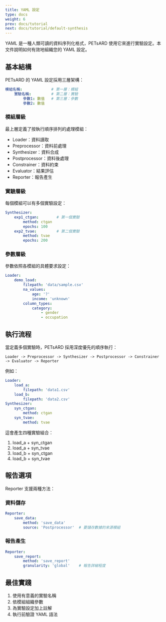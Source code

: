 ```yaml
---
title: YAML 設定
type: docs
weight: 6
prev: docs/tutorial
next: docs/tutorial/default-synthesis
---
```


YAML 是一種人類可讀的資料序列化格式，PETsARD 使用它來進行實驗設定。本文件說明如何有效地組織您的 YAML 設定。

## 基本結構

PETsARD 的 YAML 設定採用三層架構：

```yaml
模組名稱:             # 第一層：模組
    實驗名稱:         # 第二層：實驗
        參數1: 數值   # 第三層：參數
        參數2: 數值
```

### 模組層級

最上層定義了按執行順序排列的處理模組：

- Loader：資料讀取
- Preprocessor：資料前處理
- Synthesizer：資料合成
- Postprocessor：資料後處理
- Constrainer：資料約束
- Evaluator：結果評估
- Reporter：報告產生

### 實驗層級

每個模組可以有多個實驗設定：

```yaml
Synthesizer:
    exp1_ctgan:        # 第一個實驗
        method: ctgan
        epochs: 100
    exp2_tvae:         # 第二個實驗
        method: tvae
        epochs: 200
```

### 參數層級

參數依照各模組的具體要求設定：

```yaml
Loader:
    demo_load:
        filepath: 'data/sample.csv'
        na_values:
            age: '?'
            income: 'unknown'
        column_types:
            category:
                - gender
                - occupation
```

## 執行流程

當定義多個實驗時，PETsARD 採用深度優先的順序執行：
```
Loader -> Preprocessor -> Synthesizer -> Postprocessor -> Constrainer -> Evaluator -> Reporter
```

例如：
```yaml
Loader:
    load_a:
        filepath: 'data1.csv'
    load_b:
        filepath: 'data2.csv'
Synthesizer:
    syn_ctgan:
        method: ctgan
    syn_tvae:
        method: tvae
```

這會產生四種實驗組合：
1. load_a + syn_ctgan
2. load_a + syn_tvae
3. load_b + syn_ctgan
4. load_b + syn_tvae

## 報告選項

Reporter 支援兩種方法：

### 資料儲存
```yaml
Reporter:
    save_data:
        method: 'save_data'
        source: 'Postprocessor'  # 要儲存數據的來源模組
```

### 報告產生
```yaml
Reporter:
    save_report:
        method: 'save_report'
        granularity: 'global'    # 報告詳細程度
```

## 最佳實踐

1. 使用有意義的實驗名稱
2. 依模組組織參數
3. 為實驗設定加上註解
4. 執行前驗證 YAML 語法
